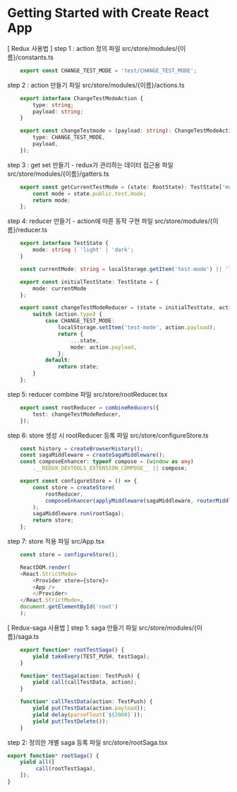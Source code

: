 # Getting Started with Create React App

[ Redux 사용법 ]
step 1 : action 정의
파일 src/store/modules/{이름}/constants.ts
``` typescript
    export const CHANGE_TEST_MODE = 'test/CHANGE_TEST_MODE'; 
```

step 2 : action 만들기
파일 src/store/modules/{이름}/actions.ts
``` typescript
    export interface ChangeTestModeAction {
        type: string;
        payload: string;
    }

    export const changeTestmode = (payload: string): ChangeTestModeAction => ({
        type: CHANGE_TEST_MODE,
        payload,
    });
```

step 3 : get set 만들기 - redux가 관리하는 데이터 접근용
파일 src/store/modules/{이름}/gatters.ts
``` typescript
    export const getCurrentTestMode = (state: RootState): TestState['mode'] => {
        const mode = state.public.test.mode;
        return mode;
    };
```

step 4: reducer 만들기 - action에 따른 동작 구현
파일 src/store/modules/{이름}/reducer.ts
``` typescript
    export interface TestState {
        mode: string | 'light' | 'dark';
    }

    const currentMode: string = localStorage.getItem('test-mode') || 'light';

    export const initialTestState: TestState = {
        mode: currentMode
    };

    export const changeTestModeReducer = (state = initialTesttate, action: ChangeTestModeAction) => {
        switch (action.type) {
            case CHANGE_TEST_MODE:
                localStorage.setItem('test-mode', action.payload);
                return {
                    ...state,
                    mode: action.payload,
                };
            default:
                return state;
        }
    };

``` 

step 5: reducer combine
파일 src/store/rootReducer.tsx
``` typescript
    export const rootReducer = combineReducers({
        test: changeTestModeReducer,
    });
``` 

step 6: store 생성 시 rootReducer 등록
파일 src/store/configureStore.ts
``` typescript
    const history = createBrowserHistory();
    const sagaMiddleware = createSagaMiddleware();
    const composeEnhancer: typeof compose = (window as any)
        .__REDUX_DEVTOOLS_EXTENSION_COMPOSE__ || compose;

    export const configureStore = () => {
        const store = createStore(
            rootReducer, 
            composeEnhancer(applyMiddleware(sagaMiddleware, routerMiddleware(history)))
        );
        sagaMiddleware.run(rootSaga);
        return store;
    };

``` 

step 7: store 적용
파일 src/App.tsx
``` typescript
    const store = configureStore();

    ReactDOM.render(
    <React.StrictMode>
        <Provider store={store}>
        <App />
        </Provider>
    </React.StrictMode>,
    document.getElementById('root')
    );
``` 


[ Redux-saga 사용법 ] 
step 1: saga 만들기
파일 src/store/modules/{이름}/saga.ts
``` typescript
    export function* rootTestSaga() {
        yield takeEvery(TEST_PUSH, testSaga);
    }

    function* testSaga(action: TestPush) {
        yield call(callTestData, action);
    }

    function* callTestData(action: TestPush) {
        yield put(TestData(action.payload));
        yield delay(parseFloat(`${2000}`));
        yield put(TestDelete());
    }
```

step 2: 정의한 개별 saga 등록
파일 src/store/rootSaga.tsx
``` typescript
export function* rootSaga() {
    yield all([
         call(rootTestSaga),
    ]);
}
```